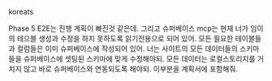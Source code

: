 koreats

Phase 5 E2E는 진행 계획이 빠진것 같은데. 그리고 슈퍼베이스 mcp는 현재 너가 임이의 테으블 생성과 수정을 하지 못하도록 읽기전용으로 되어 있어. 모든 필요한 테이블들과 컬럼들은 이미 슈퍼베이스에 작성되어 있어. 너는 사이트의 모든 데이터들의 스키마들을 슈퍼베이스에 셋팅된 스키마에 맞게 수정해야되. 모든 데이터는 로컬스토리지를 거치지 않고 바로 슈퍼베이스와 연동되도록 해야되. 이부분을 계획서에 포함해줘. 
